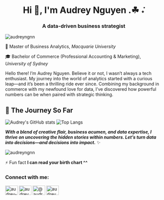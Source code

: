 <h1 align="center">Hi 👋, I'm Audrey Nguyen .☘︎ ݁˖ </h1>
<h3 align="center">A data-driven business strategist</h3>

<p align="left"> <img src="https://komarev.com/ghpvc/?username=audreyngnn&label=Profile%20views&color=0e75b6&style=flat" alt="audreyngnn" /> </p>

🌱 Master of Business Analytics, *Macquarie University*

🎓 Bachelor of Commerce (Professional Accounting & Marketing), *University of Sydney*

Hello there! I’m Audrey Nguyen. Believe it or not, I wasn’t always a tech enthusiast. My journey into the world of analytics started with a curious leap—and it’s been a thrilling ride ever since. Combining my background in commerce with my newfound love for data, I’ve discovered how powerful numbers can be when paired with strategic thinking.

## 🚀 The Journey So Far
![Audrey's GitHub stats](https://github-readme-stats.vercel.app/api?username=audreyngnn&show_icons=true&theme=radical) 
![Top Langs](https://github-readme-stats.vercel.app/api/top-langs/?username=audreyngnn&layout=compact)
  
***With a blend of creative flair, business acumen, and data expertise, I thrive on uncovering the hidden stories within numbers. Let’s turn data into decisions—and decisions into impact.*** ✨

<p><img align="center" src="https://github-readme-streak-stats.herokuapp.com/?user=audreyngnn&" alt="audreyngnn" /></p>

⚡ Fun fact **I can read your birth chart ^^**

<h3 align="left">Connect with me:</h3>
<p align="left">
<a href="https://linkedin.com/in/audrey-tra-nguyen" target="blank"><img align="center" src="https://raw.githubusercontent.com/rahuldkjain/github-profile-readme-generator/master/src/images/icons/Social/linked-in-alt.svg" alt="audrey-tra-nguyen" height="30" width="40" /></a>
<a href="https://kaggle.com/audreyng2001" target="blank"><img align="center" src="https://raw.githubusercontent.com/rahuldkjain/github-profile-readme-generator/master/src/images/icons/Social/kaggle.svg" alt="audreyng2001" height="30" width="40" /></a>
<a href="https://medium.com/@audrey.tranguyen" target="blank"><img align="center" src="https://raw.githubusercontent.com/rahuldkjain/github-profile-readme-generator/master/src/images/icons/Social/medium.svg" alt="@audrey.tranguyen" height="30" width="40" /></a>
<a href="https://www.hackerrank.com/audrey_tranguyen" target="blank"><img align="center" src="https://raw.githubusercontent.com/rahuldkjain/github-profile-readme-generator/master/src/images/icons/Social/hackerrank.svg" alt="audrey_tranguyen" height="30" width="40" /></a>
</p>
